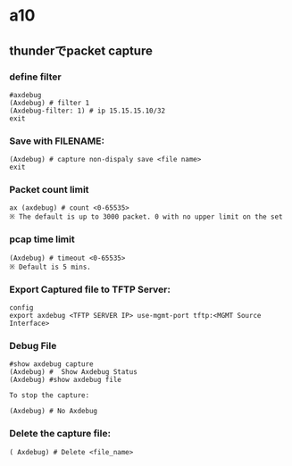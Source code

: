 # a10

## thunderでpacket capture

### define filter
```
#axdebug
(Axdebug) # filter 1
(Axdebug-filter: 1) # ip 15.15.15.10/32
exit
```

### Save with FILENAME:
```
(Axdebug) # capture non-dispaly save <file name>
exit
```

### Packet count limit
```
ax (axdebug) # count <0-65535>
※ The default is up to 3000 packet. 0 with no upper limit on the set
```

### pcap time limit
```
(Axdebug) # timeout <0-65535>
※ Default is 5 mins.
```

### Export Captured file to TFTP Server:
```
config
export axdebug <TFTP SERVER IP> use-mgmt-port tftp:<MGMT Source Interface>
```

### Debug File
```
#show axdebug capture
(Axdebug) #  Show Axdebug Status
(Axdebug) #show axdebug file

To stop the capture:

(Axdebug) # No Axdebug
```

### Delete the capture file:
```
( Axdebug) # Delete <file_name>
```
